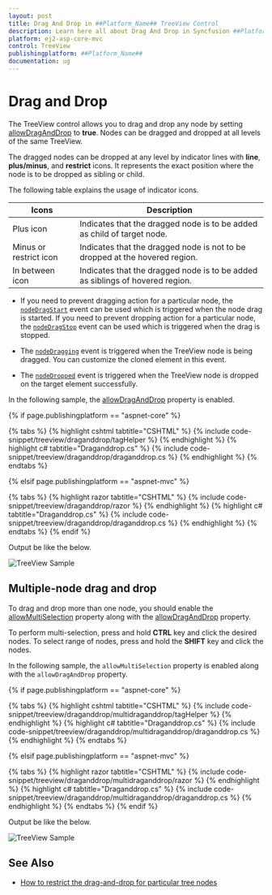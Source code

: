 ```yaml
---
layout: post
title: Drag And Drop in ##Platform_Name## TreeView Control
description: Learn here all about Drag And Drop in Syncfusion ##Platform_Name## TreeView control of Syncfusion Essential JS 2 and more.
platform: ej2-asp-core-mvc
control: TreeView
publishingplatform: ##Platform_Name##
documentation: ug
---
```



# Drag and Drop

The TreeView control allows you to drag and drop any node by setting [allowDragAndDrop](https://help.syncfusion.com/cr/aspnetcore-js2/Syncfusion.EJ2~Syncfusion.EJ2.Navigations.TreeView~AllowDragAndDrop.html)&nbsp;to **true**. Nodes can be dragged and dropped at all levels of the same TreeView. 

The dragged nodes can be dropped at any level by indicator lines with **line**, **plus/minus**, and **restrict** icons. It represents the exact position where the node is to be dropped as sibling or child.

The following table explains the usage of indicator icons.

| Icons | Description |
|------|-------------|
| Plus icon | Indicates that the dragged node is to be added as child of target node. |
| Minus or restrict icon |Indicates that the dragged node is not to be dropped at the hovered region. |
| In between icon | Indicates that the dragged node is to be added as siblings of hovered region. |

* If you need to prevent dragging action for a particular node, the [`nodeDragStart`](https://help.syncfusion.com/cr/aspnetcore-js2/Syncfusion.EJ2~Syncfusion.EJ2.Navigations.TreeView~NodeDragStart.html) event can be used which is triggered when the node drag is started. If you need to prevent dropping action for a particular node, the [`nodeDragStop`](https://help.syncfusion.com/cr/aspnetcore-js2/Syncfusion.EJ2.Navigations.TreeView.html#Syncfusion_EJ2_Navigations_TreeView_NodeDragStop) event can be used which is triggered when the drag is stopped.

* The [`nodeDragging`](https://help.syncfusion.com/cr/aspnetcore-js2/Syncfusion.EJ2~Syncfusion.EJ2.Navigations.TreeView~NodeDragging.html) event is triggered when the TreeView node is being dragged. You can customize the cloned element in this event.

* The [`nodeDropped`](https://help.syncfusion.com/cr/aspnetcore-js2/Syncfusion.EJ2~Syncfusion.EJ2.Navigations.TreeView~NodeDropped.html) event is triggered when the TreeView node is dropped on the target element successfully.

In the following sample, the [allowDragAndDrop](https://help.syncfusion.com/cr/aspnetcore-js2/Syncfusion.EJ2~Syncfusion.EJ2.Navigations.TreeView~AllowDragAndDrop.html) property is enabled.

{% if page.publishingplatform == "aspnet-core" %}

{% tabs %}
{% highlight cshtml tabtitle="CSHTML" %}
{% include code-snippet/treeview/draganddrop/tagHelper %}
{% endhighlight %}
{% highlight c# tabtitle="Draganddrop.cs" %}
{% include code-snippet/treeview/draganddrop/draganddrop.cs %}
{% endhighlight %}
{% endtabs %}

{% elsif page.publishingplatform == "aspnet-mvc" %}

{% tabs %}
{% highlight razor tabtitle="CSHTML" %}
{% include code-snippet/treeview/draganddrop/razor %}
{% endhighlight %}
{% highlight c# tabtitle="Draganddrop.cs" %}
{% include code-snippet/treeview/draganddrop/draganddrop.cs %}
{% endhighlight %}
{% endtabs %}
{% endif %}



Output be like the below.

![TreeView Sample](./images/dragdrop.PNG)

## Multiple-node drag and drop

To drag and drop more than one node, you should enable the [allowMultiSelection](https://help.syncfusion.com/cr/aspnetcore-js2/Syncfusion.EJ2~Syncfusion.EJ2.Navigations.TreeView~AllowMultiSelection.html) property along with the [allowDragAndDrop](https://help.syncfusion.com/cr/aspnetcore-js2/Syncfusion.EJ2~Syncfusion.EJ2.Navigations.TreeView~AllowDragAndDrop.html) property. 

To perform multi-selection, press and hold **CTRL** key and click the desired nodes. To select range of nodes, press and hold the **SHIFT** key and click the nodes. 

In the following sample,  the `allowMultiSelection` property is  enabled along with the `allowDragAndDrop` property.

{% if page.publishingplatform == "aspnet-core" %}

{% tabs %}
{% highlight cshtml tabtitle="CSHTML" %}
{% include code-snippet/treeview/draganddrop/multidraganddrop/tagHelper %}
{% endhighlight %}
{% highlight c# tabtitle="Draganddrop.cs" %}
{% include code-snippet/treeview/draganddrop/multidraganddrop/draganddrop.cs %}
{% endhighlight %}
{% endtabs %}

{% elsif page.publishingplatform == "aspnet-mvc" %}

{% tabs %}
{% highlight razor tabtitle="CSHTML" %}
{% include code-snippet/treeview/draganddrop/multidraganddrop/razor %}
{% endhighlight %}
{% highlight c# tabtitle="Draganddrop.cs" %}
{% include code-snippet/treeview/draganddrop/multidraganddrop/draganddrop.cs %}
{% endhighlight %}
{% endtabs %}
{% endif %}



Output be like the below.

![TreeView Sample](./images/multidrag.PNG)

## See Also

* [How to restrict the drag-and-drop for particular tree nodes](./how-to/restrict-the-drag-and-drop-for-particular-tree-nodes)